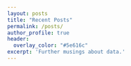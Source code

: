 ```yaml
---
layout: posts
title: "Recent Posts"
permalink: /posts/
author_profile: true
header:
  overlay_color: "#5e616c"
excerpt: 'Further musings about data.'
---
```

